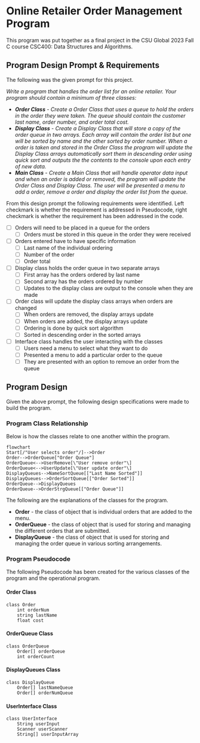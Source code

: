# Online Retailer Order Management Program
This program was put together as a final project in the CSU Global 2023 Fall C course CSC400: Data Structures and Algorithms.

## Program Design Prompt & Requirements
The following was the given prompt for this project.

*Write a program that handles the order list for an online retailer. Your program should contain a minimum of three classes:*
- ***Order Class*** - *Create a Order Class that uses a queue to hold the orders in the order they were taken. The queue should contain the customer last name, order number, and order total cost.*
- ***Display Class*** - *Create a Display Class that will store a copy of the order queue in two arrays. Each array will contain the order list but one will be sorted by name and the other sorted by order number. When a order is taken and stored in the Order Class the program will update the Display Class arrays automatically sort them in descending order using quick sort and outputs the the contents to the console upon each entry of new data.*
- ***Main Class*** - *Create a Main Class that will handle operator data input and when an order is added or removed, the program will update the Order Class and Display Class. The user will be presented a menu to add a order, remove a order and display the order list from the queue.*

From this design prompt the following requirements were identified. Left checkmark is whether the requirement is addressed in Pseudocode, right checkmark is whether the requirement has been addressed in the code.
* [ ] Orders will need to be placed in a queue for the orders
    * [ ] Orders must be stored in this queue in the order they were received
* [ ] Orders entered have to have specific information
    * [ ] Last name of the individual ordering
    * [ ] Number of the order
    * [ ] Order total
* [ ] Display class holds the order queue in two separate arrays
    * [ ] First array has the orders ordered by last name
    * [ ] Second array has the orders ordered by number
    * [ ] Updates to the display class are output to the console when they are made
* [ ] Order class will update the display class arrays when orders are changed
    * [ ] When orders are removed, the display arrays update
    * [ ] When orders are added, the display arrays update
    * [ ] Ordering is done by quick sort algorithm
    * [ ] Sorted in descending order in the sorted arrays
* [ ] Interface class handles the user interacting with the classes
    * [ ] Users need a menu to select what they want to do
    * [ ] Presented a menu to add a particular order to the queue
    * [ ] They are presented with an option to remove an order from the queue

## Program Design
Given the above prompt, the following design specifications were made to build the program.

### Program Class Relationship
Below is how the classes relate to one another within the program.

```Mermaid
flowchart
Start[/"User selects order"/]-->Order
Order-->OrderQueue["Order Queue"]
OrderQueue<-->UserRemove[\"User remove order"\]
OrderQueue<-->UserUpdate[\"User update order"\]
DisplayQueues-->NameSortQueue[["Last Name Sorted"]]
DisplayQueues-->OrderSortQueue[["Order Sorted"]]
OrderQueue-->DisplayQueues
OrderQueue-->OrderStrgQueue[["Order Queue"]]
```

The following are the explanations of the classes for the program.
* **Order** - the class of object that is individual orders that are added to the menu.
* **OrderQueue** - the class of object that is used for storing and managing the different orders that are submitted.
* **DisplayQueue** - the class of object that is used for storing and managing the order queue in various sorting arrangements.

### Program Pseudocode
The following Pseudocode has been created for the various classes of the program and the operational program.

#### Order Class
```
class Order
    int orderNum
    string lastName
    float cost
```

#### OrderQueue Class
```
class OrderQueue
    Order[] orderQueue
    int orderCount
```

#### DisplayQueues Class
```
class DisplayQueue
    Order[] lastNameQueue
    Order[] orderNumQueue
```

#### UserInterface Class
```
class UserInterface
    String userInput
    Scanner userScanner
    String[] userInputArray
```